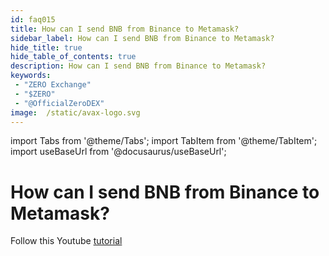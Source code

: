 ```yaml
---
id: faq015
title: How can I send BNB from Binance to Metamask?
sidebar_label: How can I send BNB from Binance to Metamask?
hide_title: true
hide_table_of_contents: true
description: How can I send BNB from Binance to Metamask?
keywords:
 - "ZERO Exchange"
 - "$ZERO"
 - "@OfficialZeroDEX"
image:  /static/avax-logo.svg
---
```


import Tabs from '@theme/Tabs';
import TabItem from '@theme/TabItem';
import useBaseUrl from '@docusaurus/useBaseUrl';

# How can I send BNB from Binance to Metamask?

Follow this Youtube [tutorial](https://www.youtube.com/watch?v=77B7vfFtxq4)
